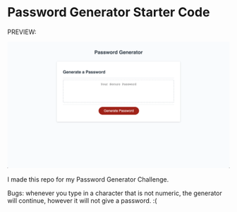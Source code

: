 # Password Generator Starter Code

PREVIEW:

![](images/PWGP.png)

I made this repo for my Password Generator Challenge.

Bugs: whenever you type in a character that is not numeric, the generator will continue, however it will not give a password. :(

